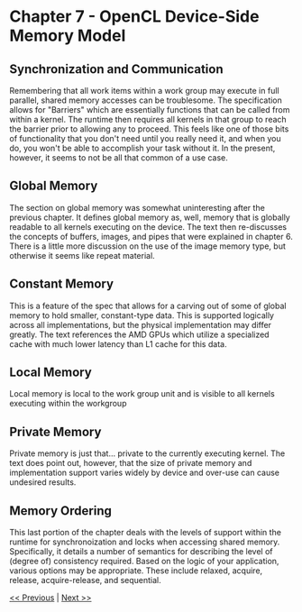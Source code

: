 # Chapter 7 - OpenCL Device-Side Memory Model

## Synchronization and Communication

Remembering that all work items within a work group may execute in full parallel, shared memory accesses can be troublesome. The specification allows for "Barriers" which are essentially functions that can be called from within a kernel. The runtime then requires all kernels in that group to reach the barrier prior to allowing any to proceed. This feels like one of those bits of functionality that you don't need until you really need it, and when you do, you won't be able to accomplish your task without it. In the present, however, it seems to not be all that common of a use case.

## Global Memory

The section on global memory was somewhat uninteresting after the previous chapter. It defines global memory as, well, memory that is globally readable to all kernels executing on the device. The text then re-discusses the concepts of buffers, images, and pipes that were explained in chapter 6. There is a little more discussion on the use of the image memory type, but otherwise it seems like repeat material.

## Constant Memory

This is a feature of the spec that allows for a carving out of some of global memory to hold smaller, constant-type data. This is supported logically across all implementations, but the physical implementation may differ greatly. The text references the AMD GPUs which utilize a specialized cache with much lower latency than L1 cache for this data.

## Local Memory

Local memory is local to the work group unit and is visible to all kernels executing within the workgroup

## Private Memory

Private memory is just that... private to the currently executing kernel. The text does point out, however, that the size of private memory and implementation support varies widely by device and over-use can cause undesired results.

## Memory Ordering

This last portion of the chapter deals with the levels of support within the runtime for synchronoization and locks when accessing shared memory. Specifically, it details a number of semantics for describing the level of (degree of) consistency required. Based on the logic of your application, various options may be appropriate. These include relaxed, acquire, release, acquire-release, and sequential.

[<< Previous](../Chapter_06/README.md)
|
[Next >>](../Chapter_08/README.md)